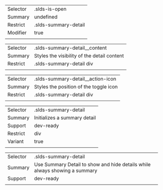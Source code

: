 
|  |  |
|-------|-------|
| Selector | .slds-is-open  |
| Summary | undefined |
| Restrict | .slds-summary-detail |
| Modifier | true |
|  |  |


|  |  |
|-------|-------|
| Selector | .slds-summary-detail__content  |
| Summary | Styles the visibility of the detail content |
| Restrict | .slds-summary-detail div |
|  |  |


|  |  |
|-------|-------|
| Selector | .slds-summary-detail__action-icon  |
| Summary | Styles the position of the toggle icon |
| Restrict | .slds-summary-detail div |
|  |  |


|  |  |
|-------|-------|
| Selector | .slds-summary-detail  |
| Summary | Initializes a summary detail |
| Support | dev-ready |
| Restrict | div |
| Variant | true |
|  |  |


|  |  |
|-------|-------|
| Selector | .slds-summary-detail  |
| Summary | Use Summary Detail to show and hide details while always showing a summary |
| Support | dev-ready |
|  |  |

